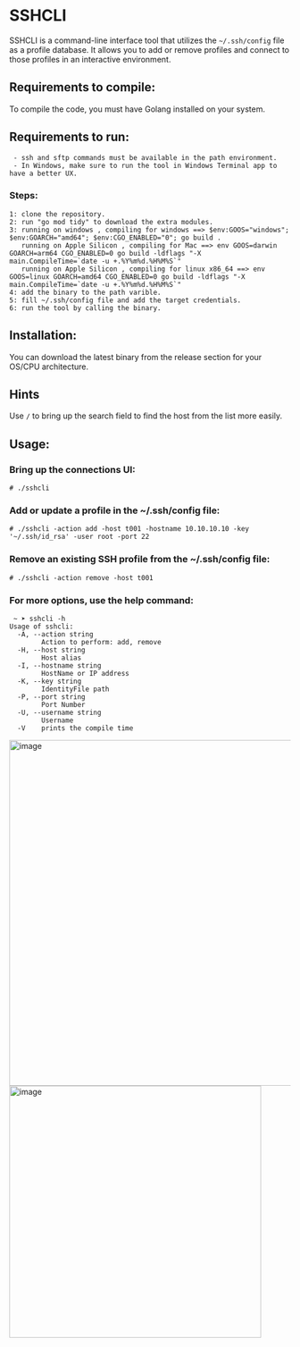 # SSHCLI

SSHCLI is a command-line interface tool that utilizes the `~/.ssh/config` file as a profile database. It allows you to add or remove profiles and connect to those profiles in an interactive environment.

## Requirements to compile:

To compile the code, you must have Golang installed on your system.

## Requirements to run:
```
 - ssh and sftp commands must be available in the path environment.
 - In Windows, make sure to run the tool in Windows Terminal app to have a better UX.
```
### Steps:
```
1: clone the repository.
2: run "go mod tidy" to download the extra modules.
3: running on windows , compiling for windows ==> $env:GOOS="windows"; $env:GOARCH="amd64"; $env:CGO_ENABLED="0"; go build .
   running on Apple Silicon , compiling for Mac ==> env GOOS=darwin GOARCH=arm64 CGO_ENABLED=0 go build -ldflags "-X main.CompileTime=`date -u +.%Y%m%d.%H%M%S`"
   running on Apple Silicon , compiling for linux x86_64 ==> env GOOS=linux GOARCH=amd64 CGO_ENABLED=0 go build -ldflags "-X main.CompileTime=`date -u +.%Y%m%d.%H%M%S`"
4: add the binary to the path varible.
5: fill ~/.ssh/config file and add the target credentials.
6: run the tool by calling the binary.
```

## Installation:
You can download the latest binary from the release section for your OS/CPU architecture.

## Hints

Use `/` to bring up the search field to find the host from the list more easily.

## Usage:

### Bring up the connections UI:

```
# ./sshcli
```

### Add or update a profile in the ~/.ssh/config file:

```
# ./sshcli -action add -host t001 -hostname 10.10.10.10 -key '~/.ssh/id_rsa' -user root -port 22
```

### Remove an existing SSH profile from the ~/.ssh/config file:

```
# ./sshcli -action remove -host t001
```

### For more options, use the help command:

```
 ~ ➤ sshcli -h
Usage of sshcli:
  -A, --action string
    	Action to perform: add, remove
  -H, --host string
    	Host alias
  -I, --hostname string
    	HostName or IP address
  -K, --key string
    	IdentityFile path
  -P, --port string
    	Port Number
  -U, --username string
    	Username
  -V	prints the compile time
```

<img width="619" alt="image" src="https://github.com/user-attachments/assets/4e864ef1-2792-46b4-85fb-6cc4383b245d">

<img width="451" alt="image" src="https://github.com/user-attachments/assets/051f70aa-c82a-4630-bcd4-b7419b391d05">
